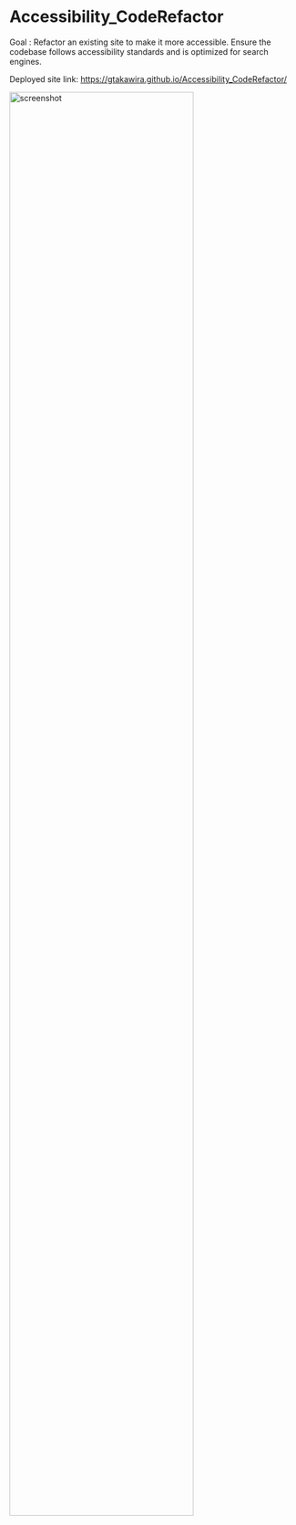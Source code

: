 # Accessibility_CodeRefactor
Goal : Refactor an existing site to make it more accessible.
        Ensure the codebase follows accessibility standards and is optimized for search engines.

Deployed site link: https://gtakawira.github.io/Accessibility_CodeRefactor/

<img src="./Assets/Accessibility-CodeRefactor.png" width="80%" alt="screenshot"/>
